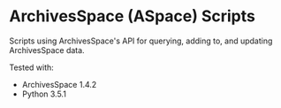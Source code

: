 # ArchivesSpace (ASpace) Scripts
Scripts using ArchivesSpace's API for querying, adding to, and updating ArchivesSpace data. 


Tested with:
- ArchivesSpace 1.4.2
- Python 3.5.1